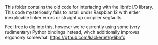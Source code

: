 This folder contains the old code for interfacing with the libnfc I/O library.
This code mysteriously fails to install under Raspbian 12 with either inexplicable linker errors or straight up compiler segfaults.

Feel free to dig into this, however we're currently using some (very rudimentary) Python bindings instead, which additionally improves ergonomy somewhat:
https://github.com/hackeriet/pylibnfc

